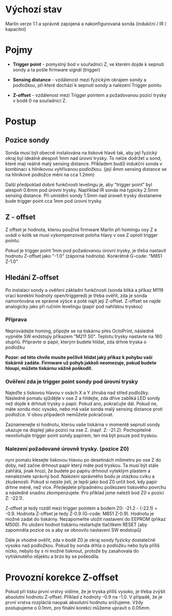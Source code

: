 # Výchozí stav
Marlin verze 1.1 a správně zapojená a nakonfigurovaná sonda (indukční / IR / kapacitní)

# Pojmy
* __Trigger point__ - pomyslný bod v souřadnici Z, ve kterém dojde k sepnutí sondy a ta pošle firmware signál (trigger)

* __Sensing distance__ - vzdálenost mezi fyzickým okrajem sondy a podložkou, při které dochází k sepnutí sondy a nalezení Trigger pointu

* __Z-offset__ - vzdálenost mezi Trigger pointem a požadovanou pozicí trysky v bodě 0 na souřadnici Z. 

# Postup
## Pozice sondy
Sonda musí být obecně instalována na tiskové hlavě tak, aby její fyzický okraj byl ideálně alespoň 1mm nad úrovní trysky. To nelze dodržet u sond, které mají reálně malý sensing distance. Příkladem budíž indukční sonda v kombinaci s hlíníkovou vyhřívanou podložkou. (její 4mm sensing distance se na hliníkové podložce mění na cca 1.2mm)

Další předpoklad dobré funkčnosti levelingu je, aby "trigger point" byl alespoň 0.6mm pod úrovní trysky.  Například IR sonda má typicky 2.5mm sensing distance. Při umístění sondy 1.5mm nad úroveň trysky dostaneme bude trigger point cca 1mm pod úrovní trysky.

## Z - offset
Z offset je hodnota, kterou používá firmware Marlin při homingu osy Z a uvádí o kolik se musí vykompenzovat poloha hlavy v ose Z oproti trigger pointu. 

Pokud je trigger point 1mm pod požadovanou úrovní trysky, je třeba nastavit hodnotu Z-offset jako "-1.0" (záporná hodnota).  Konkrétně G-code: "M851 Z-1.0"

## Hledání Z-offset

Po instalaci sondy a ověření základní funkčnosti (sonda bliká a příkaz M119 vrací korektní hodnoty open/triggered) je třeba ověřit, zda je sonda namontována ve správné výšce a poté najít její Z-offset. Z-offset se najde analogicky jako při ručním levelingu (papír pod nahřátou tryskou)

### Příprava

Neprovádejte homing, připojte se na tiskárnu přes OctoPrint, následně vypněte SW endstopy příkazem "M211 S0". Teplotu trysky nastavte na 160 stupňů. Připravte si papír, kterým budete hlídat, zda drhne tryska o podložku

**Pozor: od této chvíle musíte pečlivě hlídat jaký příkaz k pohybu vaší tiskárně zadáte. Firmware už pohyb jakkoli neomezuje, pokud budete hloupí, můžete tiskárnu vážně poškodit.**

### Ověření zda je trigger point sondy pod úrovní trysky

Najeďte s tiskovou hlavou v osách X a Y zhruba nad střed podložky. Následně pomalu sjíždějte v ose Z a hlídejte, zda dříve zablíká LED sondy než dojde k drhnutí trysky o papír. Pokud ano, pokračujte dál. Pokud ne, máte sondu moc vysoko, nebo má vaše sonda malý sensing distance proti podložce. V obou případech nemůžete pokračovat.

Zaznamenejte si hodnotu, kterou vaše tiskárna v momentě sepnutí sondy ukazuje na displeji jako pozici na ose Z. (např. Z: -21.2). Pochopitelně neovlivňujte trigger point sondy papírem, ten má být pouze pod tryskou.

### Nalezení požadované úrovně trysky. (pozice Z0)

nyní pomalu klesejte tiskovou hlavou po desetinách milimetru po ose Z do doby, než začne drhnout papír který máte pod tryskou. Ta musí být stále zahřátá, jinak hrozí, že budete po papíru drhnout vyteklým plastem a nenaleznete správný bod. Nalezení správného bodu je otázkou cviku a zkušeností. Pokud si nejste jisti, je lepší jako bod Z0 určit bod, kdy papír drhne méně, než více. Předejdete případnému poškození tiskového povrchu a následně snadno zkompenzujete. Pro příklad jsme nalezli bod Z0 v pozici Z: -22.1). 

Z-offset je tedy rozdíl mezi trigger pointem a bodem Z0:  -21.2 - (-22.1) = -0.9. Hodnota Z-offset je tedy Z-0.9 (G-code:  M851 Z-0.9). Hodnotu je možné zadat do tiskárny. Nezapomeňte uložit nastavení do EEPROM (příkaz M500). Po uložení hodnot tiskárnu restartujte tlačítkem RESET (aby zapomněla pozice os a aby se obnovilo nastavení SW endstopů)

Dále je vhodné ověřit, zda v bodě Z0 je okraj sondy fyzicky dostatečně vysoko nad podložkou. Pokud by sonda drhla o podložku nebo byla příliš nízko, nebylo by s ní možné tisknout, protože by zasahovala do vytisknutého objektu a brzo by se poškodila. 

# Provozní korekce Z-offset

Pokud při tisku první vrstvy vidíme, že je tryska příliš vysoko, je třeba zvýšit absolutní hodnotu Z-offset. Příklad z hodnoty -0.9 na -1.0. V případě, že je první vrstva rozpláclá naopak absolutní hodnotu snižujeme. Vždy postupujeme o 0.1mm, pro finální korekci můžeme upravit o 0.05mm.
